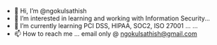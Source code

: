 - 👋 Hi, I’m @ngokulsathish
- 👀 I’m interested in learning and working with Information Security...
- 🌱 I’m currently learning PCI DSS, HIPAA, SOC2, ISO 27001 ... ...
- 📫 How to reach me ... email only @ ngokulsathish@gmail.com

<!---
ngokulsathish/ngokulsathish is a ✨ special ✨ repository because its `README.md` (this file) appears on your GitHub profile.
You can click the Preview link to take a look at your changes.
--->
